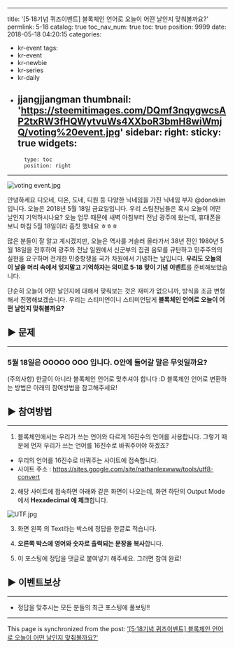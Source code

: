 
---
title: '[5·18기념 퀴즈이벤트] 블록체인 언어로 오늘이 어떤 날인지 맞춰볼까요?'
permlink: 5-18
catalog: true
toc_nav_num: true
toc: true
position: 9999
date: 2018-05-18 04:20:15
categories:
- kr-event
tags:
- kr-event
- kr-newbie
- kr-series
- kr-daily
- jjangjjangman
thumbnail: 'https://steemitimages.com/DQmf3nqygwcsAP2txRW3fHQWytvuWs4XXboR3bmH8wiWmjQ/voting%20event.jpg'
sidebar:
    right:
        sticky: true
widgets:
    -
        type: toc
        position: right
---


![voting event.jpg](https://steemitimages.com/DQmf3nqygwcsAP2txRW3fHQWytvuWs4XXboR3bmH8wiWmjQ/voting%20event.jpg)

안녕하세요 디오네, 디온, 도네, 디원 등 다양한 닉네임을 가진 닉네임 부자 @donekim입니다. 오늘은 2018년 5월 18일 금요일입니다. 우리 스팀친님들은 혹시 오늘이 어떤 날인지 기억하시나요? 오늘 업무 때문에 새벽 아침부터 전남 광주에 왔는데, 휴대폰을 보니 마침 5월 18일이라 흠칫 했네요 ㅎㅎㅎ

많은 분들이 잘 알고 계시겠지만, 오늘은 역사를 거슬러 올라가서 38년 전인 1980년 5월 18일을 전후하여 광주와 전남 일원에서 신군부의 집권  음모를 규탄하고 민주주의의 실현을 요구하며 전개한 민중항쟁을 국가 차원에서 기념하는 날입니다. **우리도 오늘의 이 날을 머리 속에서 잊지말고 기억하자는 의미로 5·18 맞이 기념 이벤트**를 준비해보았습니다. 

단순히 오늘이 어떤 날인지에 대해서 맞춰보는 것은 재미가 없으니까, 방식을 조금 변형해서 진행해보겠습니다. 우리는 스티미언이니 스티미언답게 **블록체인 언어로 오늘이 어떤 날인지 맞춰볼까요?** 

## ▶ 문제
***
### 5월 18일은 OOOOO OOO 입니다. O안에 들어갈 말은 무엇일까요?

(주의사항) 한글이 아니라 블록체인 언어로 맞추셔야 합니다 :D 블록체인 언어로 변환하는 방법은 아래의 참여방법을 참고해주세요!


## ▶ 참여방법
***

1. 블록체인에서는 우리가 쓰는 언어와 다르게 16진수의 언어를 사용합니다. 그렇기 때문에 먼저 우리가 쓰는 언어를 16진수로 바꿔주어야 하겠죠? 
- 우리의 언어를 16진수로 바꿔주는 사이트에 접속합니다.
- 사이트 주소 : https://sites.google.com/site/nathanlexwww/tools/utf8-convert

2. 해당 사이트에 접속하면 아래와 같은 화면이 나오는데, 화면 하단의 Output Mode에서 **Hexadecimal 에 체크**합니다.

![UTF.jpg](https://steemitimages.com/DQmPJeDB89qyAndjJDr9cFUFkgq4BBEwmqabdL7eCNNVEai/UTF.jpg)


3. 화면 왼쪽 의 Text라는 박스에 정답을 한글로 적습니다.

4. **오른쪽 박스에 영어와 숫자로 출력되는 문장을 복사**합니다.

5. 이 포스팅에 정답을 댓글로 붙여넣기 해주세요. 그러면 참여 완료!


 ## ▶ 이벤트보상
***
- 정답을 맞추시는 모든 분들의 최근 포스팅에 풀보팅!!

- - -

This page is synchronized from the post: ['[5·18기념 퀴즈이벤트] 블록체인 언어로 오늘이 어떤 날인지 맞춰볼까요?'](https://steemit.com/@donekim/5-18)
